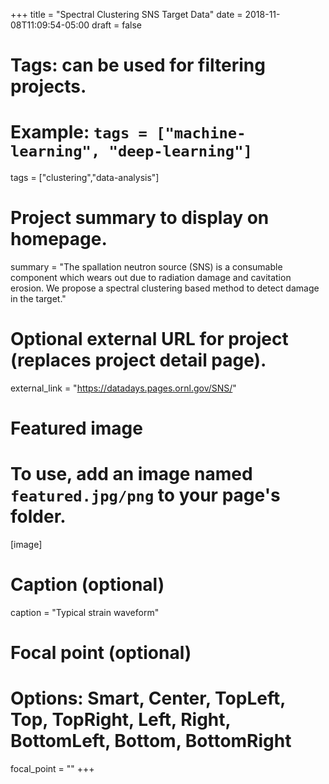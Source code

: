 +++
title = "Spectral Clustering SNS Target Data"
date = 2018-11-08T11:09:54-05:00
draft = false

# Tags: can be used for filtering projects.
# Example: `tags = ["machine-learning", "deep-learning"]`
tags = ["clustering","data-analysis"]

# Project summary to display on homepage.
summary = "The spallation neutron source (SNS) is a consumable component which wears out due to radiation damage and cavitation erosion. We propose a spectral clustering based method to detect damage in the target."

# Optional external URL for project (replaces project detail page).
external_link = "https://datadays.pages.ornl.gov/SNS/"

# Featured image
# To use, add an image named `featured.jpg/png` to your page's folder. 
[image]
  # Caption (optional)
  caption = "Typical strain waveform"

  # Focal point (optional)
  # Options: Smart, Center, TopLeft, Top, TopRight, Left, Right, BottomLeft, Bottom, BottomRight
  focal_point = ""
+++
